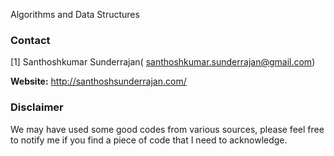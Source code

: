Algorithms and Data Structures

### Contact ###
[1] Santhoshkumar Sunderrajan( santhoshkumar.sunderrajan@gmail.com)

**Website:** <http://santhoshsunderrajan.com/>

### Disclaimer ###
We may have used some good codes from various sources, please feel free to notify me if you find a piece of code that I need to acknowledge.

